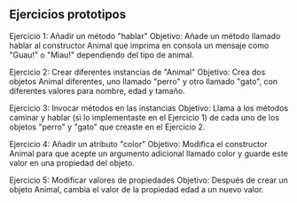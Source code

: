 ## Ejercicios prototipos


Ejercicio 1: Añadir un método "hablar"
Objetivo: Añade un método llamado hablar al constructor Animal que imprima en consola un mensaje como "Guau!" o "Miau!" dependiendo del tipo de animal.

Ejercicio 2: Crear diferentes instancias de "Animal"
Objetivo: Crea dos objetos Animal diferentes, uno llamado "perro" y otro llamado "gato", con diferentes valores para nombre, edad y tamaño.

Ejercicio 3: Invocar métodos en las instancias
Objetivo: Llama a los métodos caminar y hablar (si lo implementaste en el Ejercicio 1) de cada uno de los objetos "perro" y "gato" que creaste en el Ejercicio 2.

Ejercicio 4: Añadir un atributo "color"
Objetivo: Modifica el constructor Animal para que acepte un argumento adicional llamado color y guarde este valor en una propiedad del objeto.

Ejercicio 5: Modificar valores de propiedades
Objetivo: Después de crear un objeto Animal, cambia el valor de la propiedad edad a un nuevo valor.
